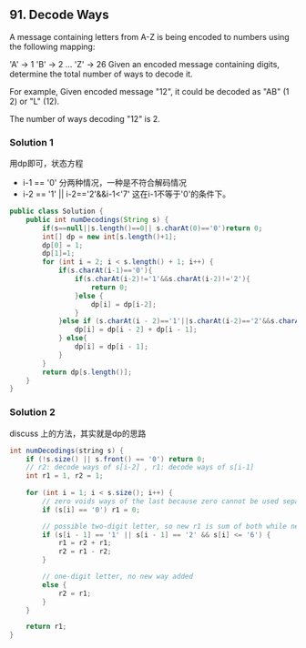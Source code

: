 ## 91. Decode Ways
A message containing letters from A-Z is being encoded to numbers using the following mapping:

'A' -> 1
'B' -> 2
...
'Z' -> 26
Given an encoded message containing digits, determine the total number of ways to decode it.

For example,
Given encoded message "12", it could be decoded as "AB" (1 2) or "L" (12).

The number of ways decoding "12" is 2.


### Solution 1
用dp即可，状态方程
- i-1 == '0' 分两种情况，一种是不符合解码情况
- i-2 == '1' || i-2=='2'&&i-1<'7' 这在i-1不等于'0'的条件下。

```java
public class Solution {
    public int numDecodings(String s) {
        if(s==null||s.length()==0|| s.charAt(0)=='0')return 0;
        int[] dp = new int[s.length()+1];
        dp[0] = 1;
        dp[1]=1;
        for (int i = 2; i < s.length() + 1; i++) {
            if(s.charAt(i-1)=='0'){
                if(s.charAt(i-2)!='1'&&s.charAt(i-2)!='2'){
                    return 0;
                }else {
                    dp[i] = dp[i-2];
                }
            }else if (s.charAt(i - 2)=='1'||s.charAt(i-2)=='2'&&s.charAt(i-1)<'7') {
                dp[i] = dp[i - 2] + dp[i - 1];
            } else{
                dp[i] = dp[i - 1];
            }
        }
        return dp[s.length()];
    }
}
```

### Solution 2
discuss 上的方法，其实就是dp的思路

```java
int numDecodings(string s) {
    if (!s.size() || s.front() == '0') return 0;
    // r2: decode ways of s[i-2] , r1: decode ways of s[i-1] 
    int r1 = 1, r2 = 1;
    
    for (int i = 1; i < s.size(); i++) {
        // zero voids ways of the last because zero cannot be used separately
        if (s[i] == '0') r1 = 0;

        // possible two-digit letter, so new r1 is sum of both while new r2 is the old r1
        if (s[i - 1] == '1' || s[i - 1] == '2' && s[i] <= '6') {
            r1 = r2 + r1;
            r2 = r1 - r2;
        }

        // one-digit letter, no new way added
        else {
            r2 = r1;
        }
    }

    return r1;
}
```